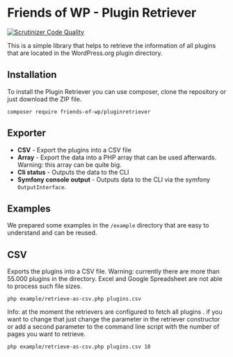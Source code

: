 # Friends of WP - Plugin Retriever

[![Scrutinizer Code Quality](https://scrutinizer-ci.com/g/friends-of-wp/wp-plugin-directory-exporter/badges/quality-score.png?b=develop)](https://scrutinizer-ci.com/g/friends-of-wp/wp-plugin-directory-exporter/?branch=develop)

This is a simple library that helps to retrieve the information of all plugins that are located in the WordPress.org plugin directory.

## Installation

To install the Plugin Retriever you can use composer, clone the repository or just download the ZIP file.  

```shell
composer require friends-of-wp/pluginretriever
```

## Exporter

- **CSV** - Export the plugins into a CSV file
- **Array** - Export the data into a PHP array that can be used afterwards. Warning: this array can be quite big.
- **Cli status** - Outputs the data to the CLI
- **Symfony console output** - Outputs data to the CLI via the symfony `OutputInterface`.

## Examples

We prepared some examples in the `/example` directory that are easy to understand and can be reused.

## CSV

Exports the plugins into a CSV file. Warning: currently there are more than 55.000 plugins in the directory. Excel and Google Spreadsheet are not able to process such file sizes.

````shell
php example/retrieve-as-csv.php plugins.csv
````

Info: at the moment the retrievers are configured to fetch all plugins . if you want to change that just change the parameter in the retriever constructor or add a second parameter to the command line script with the number of pages you want to retrieve. 

````shell
php example/retrieve-as-csv.php plugins.csv 10
````
